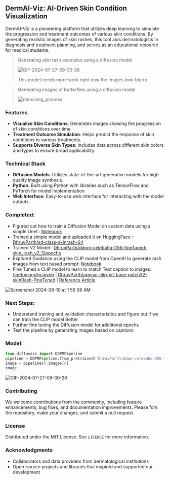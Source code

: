 ## DermAI-Viz: AI-Driven Skin Condition Visualization

DermAI-Viz is a pioneering platform that utilizes deep learning to simulate the progression and treatment outcomes of various skin conditions. By generating realistic images of skin rashes, this tool aids dermatologists in diagnosis and treatment planning, and serves as an educational resource for medical students.


> Generating skin rash examples using a diffusion model
> 
> ![GIF-2024-07-27-09-30-26](https://github.com/user-attachments/assets/55a51acb-ff1b-4b11-b4df-59379d25aaac)
>
> This model needs more work right now the images look blurry

> Generating images of butterflies using a diffusion model
> 
> ![denoising_process](https://github.com/user-attachments/assets/531ac252-f1ec-4c0b-98b4-ada2c6d9bdc0)



### Features

- **Visualize Skin Conditions**: Generates images showing the progression of skin conditions over time.
- **Treatment Outcome Simulation**: Helps predict the response of skin conditions to various treatments.
- **Supports Diverse Skin Types**: Includes data across different skin colors and types to ensure broad applicability.

### Technical Stack

- **Diffusion Models**: Utilizes state-of-the-art generative models for high-quality image synthesis.
- **Python**: Built using Python with libraries such as TensorFlow and PyTorch for model implementation.
- **Web Interface**: Easy-to-use web interface for interacting with the model outputs.

### Completed:
- Figured out how to train a Diffusion Model on custom data using a simple Unet : [Notebook](https://github.com/parthasarathydNU/gen-ai-coursework/blob/main/diffusion/diffusers.ipynb)
- Trained a simple model and uploaded it on HuggingFace : [DhruvParth/sd-class-skinrash-64](https://huggingface.co/DhruvParth/sd-class-skinrash-64)
- Trained V2 Model : [DhruvParth/ddpm-celebahq-256-fineTuned-skin_rash_v2_12epochs](https://huggingface.co/DhruvParth/ddpm-celebahq-256-fineTuned-skin_rash_v2_12epochs)
- Explored Guidance using the CLIP model from OpenAI to generate rash images from text based prompt: [Notebook](https://github.com/parthasarathydNU/derm-ai-viz/blob/main/notebooks/guidance.ipynb)
- Fine Tuned a CLIP model to learn to match Text caption to images: [finetuningclip.ipynb](https://github.com/parthasarathydNU/derm-ai-viz/blob/main/notebooks/finetuningclip.ipynb) | [DhruvParth/openai-clip-vit-base-patch32-skinRash-FineTuned](https://huggingface.co/DhruvParth/openai-clip-vit-base-patch32-skinRash-FineTuned) | [Reference Article](https://huggingface.co/blog/herooooooooo/clip-finetune)

![Screenshot 2024-08-10 at 1 56 09 AM](https://github.com/user-attachments/assets/434d93c0-560e-4ddd-926f-0579957c0785)


### Next Steps: 
- Understand training and validation characteristics and figure out if we can train the CLIP model Better
- Further fine tuning the Diffusion model for additional epochs
- Test the pipeline by generating images based on captions

### Model:
```python
from diffusers import DDPMPipeline
pipeline = DDPMPipeline.from_pretrained('DhruvParth/ddpm-celebahq-256-fineTuned-skin_rash_v2_12epochs')
image = pipeline().images[0]
image
```
![GIF-2024-07-27-09-30-26](https://github.com/user-attachments/assets/92ad5640-540d-47ff-aeb3-54153bd8f583)

### Contributing

We welcome contributions from the community, including feature enhancements, bug fixes, and documentation improvements. Please fork the repository, make your changes, and submit a pull request.

### License

Distributed under the MIT License. See `LICENSE` for more information.

### Acknowledgments

- Collaborators and data providers from dermatological institutions
- Open-source projects and libraries that inspired and supported our development
